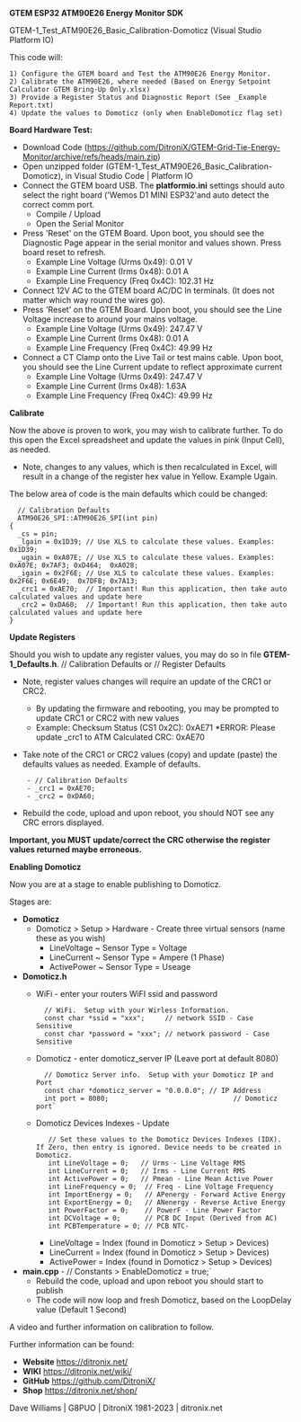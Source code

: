 **GTEM ESP32 ATM90E26 Energy Monitor SDK**

GTEM-1_Test_ATM90E26_Basic_Calibration-Domoticz (Visual Studio Platform IO)

This code will:

	1) Configure the GTEM board and Test the ATM90E26 Energy Monitor.  
	2) Calibrate the ATM90E26, where needed (Based on Energy Setpoint Calculator GTEM Bring-Up Only.xlsx)
	3) Provide a Register Status and Diagnostic Report (See _Example Report.txt)
	4) Update the values to Domoticz (only when EnableDomoticz flag set)

**Board Hardware Test:**	

- Download Code (https://github.com/DitroniX/GTEM-Grid-Tie-Energy-Monitor/archive/refs/heads/main.zip)
- Open unzipped folder (GTEM-1_Test_ATM90E26_Basic_Calibration-Domoticz), in Visual Studio Code | Platform IO
- Connect the GTEM board USB.  The **platformio.ini** settings should auto select the right board ('Wemos D1 MINI ESP32'and auto detect the correct comm port. 
   - Compile / Upload
   - Open the Serial Monitor
- Press 'Reset' on the GTEM Board.  Upon boot, you should see the Diagnostic Page appear in the serial monitor and values shown.  Press board reset to refresh.
   - Example Line Voltage (Urms 0x49): 0.01 V
   - Example Line Current (Irms 0x48): 0.01 A
   - Example Line Frequency (Freq 0x4C): 102.31 Hz
- Connect 12V AC to the GTEM board AC/DC In terminals. (It does not matter which way round the wires go).
- Press 'Reset' on the GTEM Board.  Upon boot, you should see the Line Voltage increase to around your mains voltage.
   - Example Line Voltage (Urms 0x49): 247.47 V
   - Example Line Current (Irms 0x48): 0.01 A
   - Example Line Frequency (Freq 0x4C): 49.99 Hz   
- Connect a CT Clamp onto the Live Tail or test mains cable.  Upon boot, you should see the Line Current update to reflect approximate current
   - Example Line Voltage (Urms 0x49): 247.47 V
   - Example Line Current (Irms 0x48): 1.63A
   - Example Line Frequency (Freq 0x4C): 49.99 Hz

**Calibrate**

Now the above is proven to work, you may wish to calibrate further. To do this open the Excel spreadsheet and update the values in pink (Input Cell), as needed.
- Note, changes to any values, which is then recalculated in Excel, will result in a change of the register hex value in Yellow.  Example Ugain.

The below area of code is the main defaults which could be changed:

      // Calibration Defaults
      ATM90E26_SPI::ATM90E26_SPI(int pin) 
	{
	  _cs = pin;
	  _lgain = 0x1D39; // Use XLS to calculate these values. Examples: 0x1D39;
	  _ugain = 0xA07E; // Use XLS to calculate these values. Examples: 0xA07E; 0x7AF3; 0xD464;  0xA028;
	  _igain = 0x2F6E; // Use XLS to calculate these values. Examples: 0x2F6E; 0x6E49;  0x7DFB; 0x7A13;
	  _crc1 = 0xAE70;  // Important! Run this application, then take auto calculated values and update here
	  _crc2 = 0xDA60;  // Important! Run this application, then take auto calculated values and update here
	}

**Update Registers**

Should you wish to update any register values, you may do so in file **GTEM-1_Defaults.h**.  // Calibration Defaults or // Register Defaults
- Note, register values changes will require an update of the CRC1 or CRC2.  
   - By updating the firmware and rebooting, you may be prompted to update CRC1 or CRC2 with new values  
   - Example: Checksum Status (CS1 0x2C): 0xAE71 *ERROR: Please update _crc1 to ATM Calculated CRC: 0xAE70
- Take note of the CRC1 or CRC2 values (copy) and update (paste) the defaults values as needed.  Example of defaults.

	   - // Calibration Defaults
	   - _crc1 = 0xAE70;
	   - _crc2 = 0xDA60;
   
- Rebuild the code, upload and upon reboot, you should NOT see any CRC errors displayed.


**Important, you MUST update/correct the CRC otherwise the register values returned maybe erroneous.**


**Enabling Domoticz**

Now you are at a stage to enable publishing to Domoticz. 

Stages are:
- **Domoticz**
   - Domoticz > Setup > Hardware - Create three virtual sensors (name these as you wish)
  	 - LineVoltage ~ Sensor Type = Voltage
  	 - LineCurrent ~ Sensor Type = Ampere (1 Phase)
  	 - ActivePower ~ Sensor Type = Useage 
- **Domoticz.h**
   - WiFi - enter your routers WiFI ssid and password
   
		   // WiFi.  Setup with your Wirless Information.
		   const char *ssid = "xxx";     // network SSID - Case Sensitive
		   const char *password = "xxx"; // network password - Case Sensitive

		
   - Domoticz - enter domoticz_server IP (Leave port at default 8080)

		   // Domoticz Server info.  Setup with your Domoticz IP and Port
		   const char *domoticz_server = "0.0.0.0"; // IP Address
		   int port = 8080;                               // Domoticz port`
		   
   - Domoticz Devices Indexes - Update    
   
			// Set these values to the Domoticz Devices Indexes (IDX).  If Zero, then entry is ignored. Device needs to be created in Domoticz.
			int LineVoltage = 0;   // Urms - Line Voltage RMS
			int LineCurrent = 0;   // Irms - Line Current RMS
			int ActivePower = 0;   // Pmean - Line Mean Active Power
			int LineFrequency = 0;  // Freq - Line Voltage Frequency
			int ImportEnergy = 0;   // APenergy - Forward Active Energy
			int ExportEnergy = 0;   // ANenergy - Reverse Active Energy
			int PowerFactor = 0;    // PowerF - Line Power Factor
			int DCVoltage = 0;      // PCB DC Input (Derived from AC)
			int PCBTemperature = 0; // PCB NTC- 
		
  	 - LineVoltage = Index (found in Domoticz > Setup > Devices)
  	 - LineCurrent = Index (found in Domoticz > Setup > Devices)
  	 - ActivePower = Index (found in Domoticz > Setup > Devices)  
- **main.cpp**
	  - // Constants > EnableDomoticz = true;`
   - Rebuild the code, upload and upon reboot you should start to publish
   - The code will now loop and fresh Domoticz, based on the LoopDelay value (Default 1 Second)




A video and further information on calibration to follow.

Further information can be found:

- **Website** https://ditronix.net/
- **WIKI**  https://ditronix.net/wiki/
- **GitHub**  https://github.com/DitroniX/
- **Shop**  https://ditronix.net/shop/

Dave Williams | G8PUO | DitroniX 1981-2023 | ditronix.net
